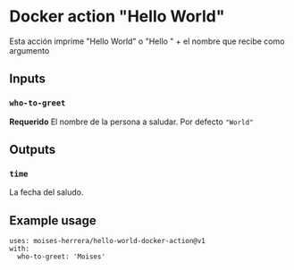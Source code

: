 # Docker action "Hello World"

Esta acción imprime "Hello World" o "Hello " + el nombre que recibe como argumento

## Inputs

### `who-to-greet`

**Requerido** El nombre de la persona a saludar. Por defecto `"World"`

## Outputs

### `time`

La fecha del saludo.

## Example usage

```
uses: moises-herrera/hello-world-docker-action@v1
with:
  who-to-greet: 'Moises'
```